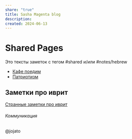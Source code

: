 ```yaml
---
share: "true"
title: Sasha Magenta blog
description: 
created: 2024-06-13
---
```

# Shared Pages

Это тексты заметок с тегом #shared и/или #notes/hebrew

- [Кафе поедим](./%D0%9A%D0%B0%D1%84%D0%B5%20%D0%BF%D0%BE%D0%B5%D0%B4%D0%B8%D0%BC.md)
- [Патриотизм](./%D0%9F%D0%B0%D1%82%D1%80%D0%B8%D0%BE%D1%82%D0%B8%D0%B7%D0%BC.md)



## Заметки про иврит

[Странные заметки про иврит](./index-hebrew.md)





###### Коммуникация
@jojato
